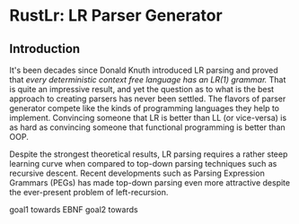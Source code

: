 # RustLr: LR Parser Generator

## Introduction

It's been decades since Donald Knuth introduced LR parsing and proved that
*every deterministic context free language has an LR(1) grammar.*  That is
quite an impressive result, and yet the question as to what is the best
approach to creating parsers has never been settled.  The flavors of parser
generator compete like the kinds of programming languages they help to
implement.  Convincing someone that LR is better than LL (or vice-versa)
is as hard as convincing someone that functional programming is better than
OOP.

Despite the strongest theoretical results, LR parsing requires a
rather steep learning curve when compared to top-down parsing
techniques such as recursive descent.  Recent developments such as
Parsing Expression Grammars (PEGs) has made top-down parsing even more
attractive despite the ever-present problem of left-recursion.

goal1 towards EBNF
goal2 towards 
